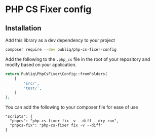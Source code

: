 # PHP CS Fixer config

## Installation

Add this library as a dev dependency to your project
```bash
composer require --dev publiq/php-cs-fixer-config
```

Add the following to the `.php_cs` file in the root of your repository and modify based on your application.
```php
return Publiq\PhpCsFixer\Config::fromFolders(
    [
        'src/',
        'test/',
    ]
);
```

You can add the following to your composer file for ease of use
```
"scripts": {
  "phpcs": "php-cs-fixer fix -v --diff --dry-run",
  "phpcs-fix": "php-cs-fixer fix -v --diff"
}
```
